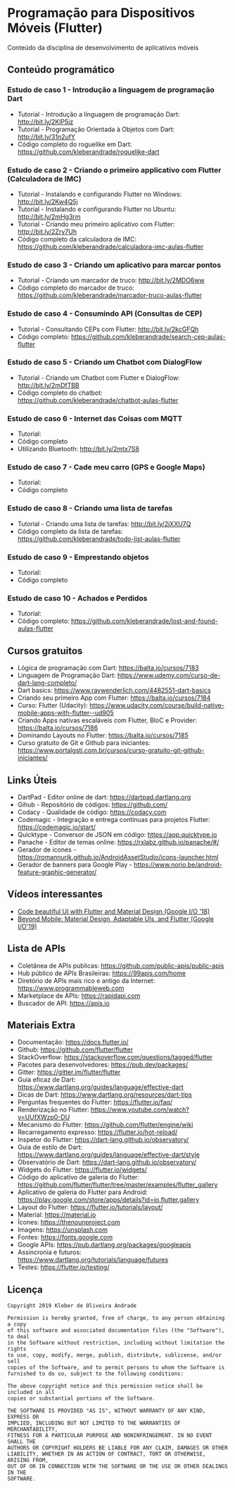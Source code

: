 # Programação para Dispositivos Móveis (Flutter)

Conteúdo da disciplina de desenvolvimento de aplicativos móveis

## Conteúdo programático

### Estudo de caso 1 - Introdução a linguagem de programação Dart

-   Tutorial - Introdução a linguagem de programação Dart: http://bit.ly/2KlP5iz
-   Tutorial - Programação Orientada à Objetos com Dart: http://bit.ly/31n2ufY
-   Código completo do roguelike em Dart: https://github.com/kleberandrade/roguelike-dart

### Estudo de caso 2 - Criando o primeiro applicativo com Flutter (Calculadora de IMC)

-   Tutorial - Instalando e configurando Flutter no Windows: http://bit.ly/2Kw4Q5j
-   Tutorial - Instalando e configurando Flutter no Ubuntu: http://bit.ly/2mHg3rm
-   Tutorial - Criando meu primeiro aplicativo com Flutter: http://bit.ly/2Zry7Uh
-   Código completo da calculadora de IMC: https://github.com/kleberandrade/calculadora-imc-aulas-flutter

### Estudo de caso 3 - Criando um aplicativo para marcar pontos

-   Tutorial - Criando um marcador de truco: http://bit.ly/2MDO6ww
-   Código completo do marcador de truco: https://github.com/kleberandrade/marcador-truco-aulas-flutter

### Estudo de caso 4 - Consumindo API (Consultas de CEP)

-   Tutorial - Consultando CEPs com Flutter: http://bit.ly/2kcGFQh
-   Código completo: https://github.com/kleberandrade/search-cep-aulas-flutter

### Estudo de caso 5 - Criando um Chatbot com DialogFlow

-   Tutorial - Criando um Chatbot com Flutter e DialogFlow: http://bit.ly/2mDfTBB
-   Código completo do chatbot: https://github.com/kleberandrade/chatbot-aulas-flutter

### Estudo de caso 6 - Internet das Coisas com MQTT

-   Tutorial:
-   Código completo
-   Utilizando Bluetooth: http://bit.ly/2mtx7S8

### Estudo de caso 7 - Cade meu carro (GPS e Google Maps)

-   Tutorial:
-   Código completo

### Estudo de caso 8 - Criando uma lista de tarefas

-   Tutorial - Criando uma lista de tarefas: http://bit.ly/2jXXU7Q
-   Código completo da lista de tarefas: https://github.com/kleberandrade/todo-list-aulas-flutter

### Estudo de caso 9 - Emprestando objetos

-   Tutorial:
-   Código completo

### Estudo de caso 10 - Achados e Perdidos

-   Tutorial:
-   Código completo: https://github.com/kleberandrade/lost-and-found-aulas-flutter

## Cursos gratuitos

-   Lógica de programação com Dart: https://balta.io/cursos/7183
-   Linguagem de Programação Dart: https://www.udemy.com/curso-de-dart-lang-completo/
-   Dart basics: https://www.raywenderlich.com/4482551-dart-basics
-   Criando seu primeiro App com Flutter: https://balta.io/cursos/7184
-   Curso: Flutter (Udacity): https://www.udacity.com/course/build-native-mobile-apps-with-flutter--ud905
-   Criando Apps nativas escaláveis com Flutter, BloC e Provider: https://balta.io/cursos/7186
-   Dominando Layouts no Flutter: https://balta.io/cursos/7185
-   Curso gratuito de Git e Github para iniciantes: https://www.portalgsti.com.br/cursos/curso-gratuito-git-github-iniciantes/

## Links Úteis

-   DartPad - Editor online de dart: https://dartpad.dartlang.org
-   Gihub - Repositório de códigos: https://github.com/
-   Codacy - Qualidade de código: https://codacy.com
-   Codemagic - Integração e entrega contínuas para projetos Flutter: https://codemagic.io/start/
-   Quicktype - Conversor de JSON em código: https://app.quicktype.io
-   Panache - Editor de temas online: https://rxlabz.github.io/panache/#/
-   Gerador de icones - https://romannurik.github.io/AndroidAssetStudio/icons-launcher.html
-   Gerador de banners para Google Play - https://www.norio.be/android-feature-graphic-generator/

## Vídeos interessantes

-   [Code beautiful UI with Flutter and Material Design (Google I/O '18)](https://www.youtube.com/watch?v=hA0hrpR-o8U)
-   [Beyond Mobile: Material Design, Adaptable UIs, and Flutter (Google I/O'19)](https://www.youtube.com/watch?v=YSULAJf6R6M)

## Lista de APIs
-   Coletânea de APIs publicas: https://github.com/public-apis/public-apis
-   Hub público de APIs Brasileiras: https://99apis.com/home
-   Diretório de APIs mais rico e antigo da Internet: https://www.programmableweb.com
-   Marketplace de APIs: https://rapidapi.com
-   Buscador de API: https://apis.io

## Materiais Extra

-   Documentação: https://docs.flutter.io/
-   Github: https://github.com/flutter/flutter
-   StackOverflow: https://stackoverflow.com/questions/tagged/flutter
-   Pacotes para desenvolvedores: https://pub.dev/packages/
-   Gitter: https://gitter.im/flutter/flutter
-   Guia eficaz de Dart: https://www.dartlang.org/guides/language/effective-dart
-   Dicas de Dart: https://www.dartlang.org/resources/dart-tips
-   Perguntas frequentes do Flutter: https://flutter.io/faq/
-   Renderização no Flutter: https://www.youtube.com/watch?v=UUfXWzp0-DU
-   Mecanismo do Flutter: https://github.com/flutter/engine/wiki
-   Recarregamento expresso: https://flutter.io/hot-reload/
-   Inspetor do Flutter: https://dart-lang.github.io/observatory/
-   Guia de estilo de Dart: https://www.dartlang.org/guides/language/effective-dart/style
-   Observatório de Dart: https://dart-lang.github.io/observatory/
-   Widgets do Flutter: https://flutter.io/widgets/
-   Código do aplicativo de galeria do Flutter: https://github.com/flutter/flutter/tree/master/examples/flutter_gallery
-   Aplicativo de galeria do Flutter para Android: https://play.google.com/store/apps/details?id=io.flutter.gallery
-   Layout do Flutter: https://flutter.io/tutorials/layout/
-   Material: https://material.io
-   Ícones: https://thenounproject.com
-   Imagens: https://unsplash.com
-   Fontes: https://fonts.google.com
-   Google APIs: https://pub.dartlang.org/packages/googleapis
-   Assincronia e futuros: https://www.dartlang.org/tutorials/language/futures
-   Testes: https://flutter.io/testing/

## Licença

    Copyright 2019 Kleber de Oliveira Andrade
    
    Permission is hereby granted, free of charge, to any person obtaining a copy
    of this software and associated documentation files (the "Software"), to deal
    in the Software without restriction, including without limitation the rights
    to use, copy, modify, merge, publish, distribute, sublicense, and/or sell
    copies of the Software, and to permit persons to whom the Software is
    furnished to do so, subject to the following conditions:
    
    The above copyright notice and this permission notice shall be included in all
    copies or substantial portions of the Software.
    
    THE SOFTWARE IS PROVIDED "AS IS", WITHOUT WARRANTY OF ANY KIND, EXPRESS OR
    IMPLIED, INCLUDING BUT NOT LIMITED TO THE WARRANTIES OF MERCHANTABILITY,
    FITNESS FOR A PARTICULAR PURPOSE AND NONINFRINGEMENT. IN NO EVENT SHALL THE
    AUTHORS OR COPYRIGHT HOLDERS BE LIABLE FOR ANY CLAIM, DAMAGES OR OTHER
    LIABILITY, WHETHER IN AN ACTION OF CONTRACT, TORT OR OTHERWISE, ARISING FROM,
    OUT OF OR IN CONNECTION WITH THE SOFTWARE OR THE USE OR OTHER DEALINGS IN THE
    SOFTWARE.
